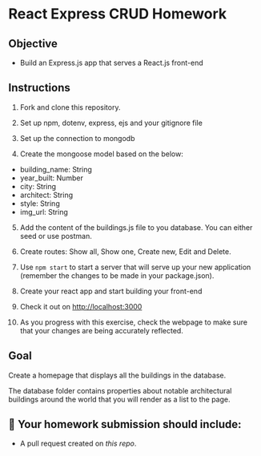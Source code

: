 # React Express CRUD Homework

## Objective

- Build an Express.js app that serves a React.js front-end

## Instructions

1. Fork and clone this repository.

2. Set up npm, dotenv, express, ejs and your gitignore file

3. Set up the connection to mongodb

4. Create the mongoose model based on the below:
- building_name: String
- year_built: Number
- city: String
- architect: String
- style: String
- img_url: String

5. Add the content of the buildings.js file to you database. You can either seed or use postman.

6. Create routes: Show all, Show one, Create new, Edit and Delete.
  
7. Use `npm start` to start a server that will serve up your new application (remember the changes to be made in your package.json).

8. Create your react app and start building your front-end

9. Check it out on [http://localhost:3000](http://localhost:3000)

10. As you progress with this exercise, check the webpage to make sure that your changes are being accurately reflected.

## Goal

Create a homepage that displays all the buildings in the database.

The database folder contains properties about notable architectural buildings around the world that you will render as a list to the page.

## 🚀 Your homework submission should include:

- A pull request created on _this repo_.

